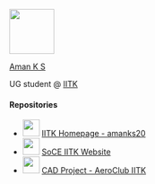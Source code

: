 <code><img height="80" src = "https://media-exp1.licdn.com/dms/image/C4E03AQE7aS1WunETcw/profile-displayphoto-shrink_400_400/0/1631564417709?e=1637193600&v=beta&t=O-7uQBs5G4O36nZR8x5NhCHO7iqoRb5Rv4MHD9hmOlQ"></code>
 
[Aman K S](https://home.iitk.ac.in/~amanks20/)

UG student @ [IITK](https://www.iitk.ac.in/)

#### Repositories
- <code><img height="30" src = "https://home.iitk.ac.in/~amanks20/assets/images/work/iitk.png"></code> [IITK Homepage - amanks20](https://github.com/amanks-20/iitk_home)
- <code><img height="30" src = "https://home.iitk.ac.in/~amanks20/assets/images/work/soce.png"></code> [SoCE IITK Website](https://github.com/SOCE-IITK/soce)
- <code><img height="30" src = "https://home.iitk.ac.in/~amanks20/assets/images/work/aero.png"></code> [CAD Project - AeroClub IITK](https://github.com/amanks-20/CAD-Project)

<!----
#### Languages and Tools
<code><img height="30" src = "https://raw.githubusercontent.com/github/explore/80688e429a7d4ef2fca1e82350fe8e3517d3494d/topics/cpp/cpp.png"></code>
<code><img height="30" src = "https://raw.githubusercontent.com/github/explore/80688e429a7d4ef2fca1e82350fe8e3517d3494d/topics/c/c.png"></code>
<code><img height="30" src = "https://raw.githubusercontent.com/github/explore/80688e429a7d4ef2fca1e82350fe8e3517d3494d/topics/html/html.png"></code>
<code><img height="30" src = "https://raw.githubusercontent.com/github/explore/80688e429a7d4ef2fca1e82350fe8e3517d3494d/topics/css/css.png"></code>
<code><img height="30" src = "https://raw.githubusercontent.com/github/explore/80688e429a7d4ef2fca1e82350fe8e3517d3494d/topics/google/google.png"></code>
<code><img height="30" src = "https://raw.githubusercontent.com/github/explore/80688e429a7d4ef2fca1e82350fe8e3517d3494d/topics/windows/windows.png"></code>
<code><img height="30" src = "https://raw.githubusercontent.com/github/explore/80688e429a7d4ef2fca1e82350fe8e3517d3494d/topics/chrome/chrome.png"></code>
<code><img height="30" src = "https://raw.githubusercontent.com/github/explore/80688e429a7d4ef2fca1e82350fe8e3517d3494d/topics/atom/atom.png"></code>
---->
